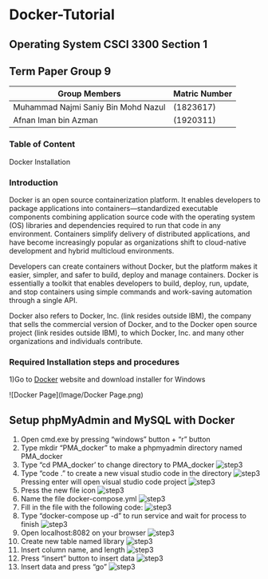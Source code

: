 # Docker-Tutorial

## Operating System CSCI 3300 Section 1
## Term Paper Group 9
Group Members | Matric Number
--------------|--------------
 Muhammad Najmi Saniy Bin Mohd Nazul | (1823617)
 Afnan Iman bin Azman | (1920311)

### Table of Content

Docker Installation

### Introduction
Docker is an open source containerization platform. It enables developers to package applications into containers—standardized executable components combining application source code with the operating system (OS) libraries and dependencies required to run that code in any environment. Containers simplify delivery of distributed applications, and have become increasingly popular as organizations shift to cloud-native development and hybrid multicloud environments.

Developers can create containers without Docker, but the platform makes it easier, simpler, and safer to build, deploy and manage containers. Docker is essentially a toolkit that enables developers to build, deploy, run, update, and stop containers using simple commands and work-saving automation through a single API.

Docker also refers to Docker, Inc. (link resides outside IBM), the company that sells the commercial version of Docker, and to the Docker open source project (link resides outside IBM), to which Docker, Inc. and many other organizations and individuals contribute.


### Required Installation steps and procedures
1)Go to [Docker](https://www.docker.com/products/docker-desktop/) website and download installer for Windows

![Docker Page](Image/Docker Page.png)

## Setup phpMyAdmin and MySQL with Docker
1. Open cmd.exe by pressing “windows” button + “r” button
2. Type mkdir “PMA_docker” to make a phpmyadmin directory named PMA_docker
3. Type “cd PMA_docker’ to change directory to PMA_docker
![step3](Docker-Tutorial/Image/dockerPMAsetup/step3.png)
4. Type “code .” to create a new visual studio code in the directory
![step3](Docker-Tutorial/Image/dockerPMAsetup/step4.png)
   Pressing enter will open visual studio code project
![step3](Docker-Tutorial/Image/dockerPMAsetup/step4_2.png)
5. Press the new file icon
![step3](Docker-Tutorial/Image/dockerPMAsetup/step5.png)
6. Name the file docker-compose.yml
![step3](Docker-Tutorial/Image/dockerPMAsetup/step6.png)
7. Fill in the file with the following code:
![step3](Docker-Tutorial/Image/dockerPMAsetup/step7.png)
9. Type “docker-compose up -d” to run service and wait for process to finish
![step3](Docker-Tutorial/Image/dockerPMAsetup/step9.png)
10. Open localhost:8082 on your browser
![step3](Docker-Tutorial/Image/dockerPMAsetup/step10.png)
11. Create new table named library
![step3](Docker-Tutorial/Image/dockerPMAsetup/step11.png)
12. Insert column name, and length
![step3](Docker-Tutorial/Image/dockerPMAsetup/step12.png)
13. Press “insert” button to insert data
![step3](Docker-Tutorial/Image/dockerPMAsetup/step13.png)
14. Insert data and press “go”
![step3](Docker-Tutorial/Image/dockerPMAsetup/step14.png)

###
###
